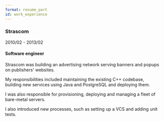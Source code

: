```yaml
---
format: resume_part
id: work_experience
---
```


### Strascom

2010/02 - 2013/02

#### Software engineer

<div>

Strascom was building an advertising network serving banners and popups on publishers' websites.

My responsibilities included maintaining the existing C++ codebase, building new services using Java and PostgreSQL and deploying them.

I was also responsible for provisioning, deploying and managing a fleet of bare-metal servers.

I also introduced new processes, such as setting up a VCS and adding unit tests.

</div>
